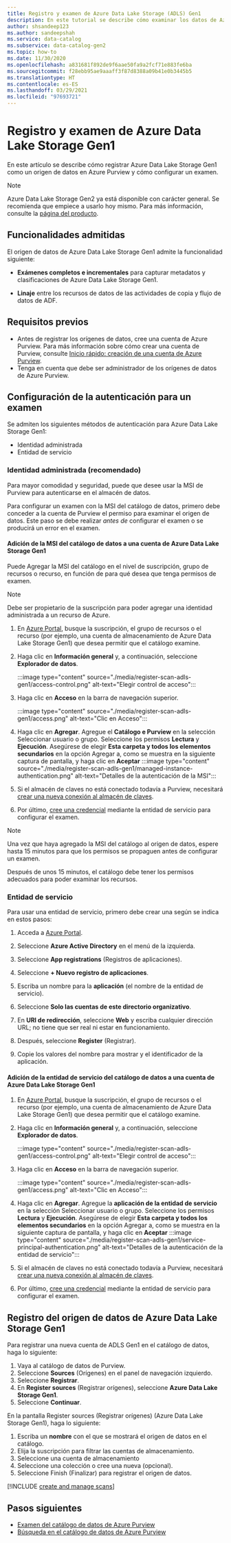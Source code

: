 ```yaml
---
title: Registro y examen de Azure Data Lake Storage (ADLS) Gen1
description: En este tutorial se describe cómo examinar los datos de Azure Data Lake Storage Gen1 en Azure Purview.
author: shsandeep123
ms.author: sandeepshah
ms.service: data-catalog
ms.subservice: data-catalog-gen2
ms.topic: how-to
ms.date: 11/30/2020
ms.openlocfilehash: a831681f892de9f6aae50fa9a2fcf71e883fe6ba
ms.sourcegitcommit: f28ebb95ae9aaaff3f87d8388a09b41e0b3445b5
ms.translationtype: HT
ms.contentlocale: es-ES
ms.lasthandoff: 03/29/2021
ms.locfileid: "97693721"
---
```

# <a name="register-and-scan-azure-data-lake-storage-gen1"></a>Registro y examen de Azure Data Lake Storage Gen1

En este artículo se describe cómo registrar Azure Data Lake Storage Gen1 como un origen de datos en Azure Purview y cómo configurar un examen.

> [!Note]
> Azure Data Lake Storage Gen2 ya está disponible con carácter general. Se recomienda que empiece a usarlo hoy mismo. Para más información, consulte la [página del producto](https://azure.microsoft.com/services/storage/data-lake-storage/).

## <a name="supported-capabilities"></a>Funcionalidades admitidas

El origen de datos de Azure Data Lake Storage Gen1 admite la funcionalidad siguiente:

- **Exámenes completos e incrementales** para capturar metadatos y clasificaciones de Azure Data Lake Storage Gen1.

- **Linaje** entre los recursos de datos de las actividades de copia y flujo de datos de ADF.

## <a name="prerequisites"></a>Requisitos previos

- Antes de registrar los orígenes de datos, cree una cuenta de Azure Purview. Para más información sobre cómo crear una cuenta de Purview, consulte [Inicio rápido: creación de una cuenta de Azure Purview](create-catalog-portal.md).
- Tenga en cuenta que debe ser administrador de los orígenes de datos de Azure Purview.

## <a name="setting-up-authentication-for-a-scan"></a>Configuración de la autenticación para un examen

Se admiten los siguientes métodos de autenticación para Azure Data Lake Storage Gen1:

- Identidad administrada
- Entidad de servicio

### <a name="managed-identity-recommended"></a>Identidad administrada (recomendado)

Para mayor comodidad y seguridad, puede que desee usar la MSI de Purview para autenticarse en el almacén de datos.

Para configurar un examen con la MSI del catálogo de datos, primero debe conceder a la cuenta de Purview el permiso para examinar el origen de datos. Este paso se debe realizar *antes de* configurar el examen o se producirá un error en el examen.

#### <a name="adding-the-data-catalog-msi-to-an-azure-data-lake-storage-gen1-account"></a>Adición de la MSI del catálogo de datos a una cuenta de Azure Data Lake Storage Gen1

Puede Agregar la MSI del catálogo en el nivel de suscripción, grupo de recursos o recurso, en función de para qué desea que tenga permisos de examen.

> [!Note]
> Debe ser propietario de la suscripción para poder agregar una identidad administrada a un recurso de Azure.

1. En [Azure Portal](https://portal.azure.com), busque la suscripción, el grupo de recursos o el recurso (por ejemplo, una cuenta de almacenamiento de Azure Data Lake Storage Gen1) que desea permitir que el catálogo examine.

2. Haga clic en **Información general** y, a continuación, seleccione **Explorador de datos**.

   :::image type="content" source="./media/register-scan-adls-gen1/access-control.png" alt-text="Elegir control de acceso":::

3. Haga clic en **Acceso** en la barra de navegación superior.

   :::image type="content" source="./media/register-scan-adls-gen1/access.png" alt-text="Clic en Acceso":::

4. Haga clic en **Agregar**. Agregue el **Catálogo e Purview** en la selección Seleccionar usuario o grupo. Seleccione los permisos **Lectura** y **Ejecución**. Asegúrese de elegir **Esta carpeta y todos los elementos secundarios** en la opción Agregar a, como se muestra en la siguiente captura de pantalla, y haga clic en **Aceptar**
   :::image type="content" source="./media/register-scan-adls-gen1/managed-instance-authentication.png" alt-text="Detalles de la autenticación de la MSI":::

5. Si el almacén de claves no está conectado todavía a Purview, necesitará [crear una nueva conexión al almacén de claves](manage-credentials.md#create-azure-key-vaults-connections-in-your-azure-purview-account).

6. Por último, [cree una credencial](manage-credentials.md#create-a-new-credential) mediante la entidad de servicio para configurar el examen.
> [!Note]
> Una vez que haya agregado la MSI del catálogo al origen de datos, espere hasta 15 minutos para que los permisos se propaguen antes de configurar un examen.

Después de unos 15 minutos, el catálogo debe tener los permisos adecuados para poder examinar los recursos.

### <a name="service-principal"></a>Entidad de servicio

Para usar una entidad de servicio, primero debe crear una según se indica en estos pasos:

1. Acceda a [Azure Portal](https://portal.azure.com).

2. Seleccione **Azure Active Directory** en el menú de la izquierda.

3. Seleccione **App registrations** (Registros de aplicaciones).

4. Seleccione **+ Nuevo registro de aplicaciones**.

5. Escriba un nombre para la **aplicación** (el nombre de la entidad de servicio).

6. Seleccione **Solo las cuentas de este directorio organizativo**.

7. En **URI de redirección**, seleccione **Web** y escriba cualquier dirección URL; no tiene que ser real ni estar en funcionamiento.

8. Después, seleccione **Register** (Registrar).

9. Copie los valores del nombre para mostrar y el identificador de la aplicación.

#### <a name="adding-the-data-catalog-service-principal-to-an-azure-data-lake-storage-gen1-account"></a>Adición de la entidad de servicio del catálogo de datos a una cuenta de Azure Data Lake Storage Gen1
1. En [Azure Portal](https://portal.azure.com), busque la suscripción, el grupo de recursos o el recurso (por ejemplo, una cuenta de almacenamiento de Azure Data Lake Storage Gen1) que desea permitir que el catálogo examine.

2. Haga clic en **Información general** y, a continuación, seleccione **Explorador de datos**.

   :::image type="content" source="./media/register-scan-adls-gen1/access-control.png" alt-text="Elegir control de acceso":::

3. Haga clic en **Acceso** en la barra de navegación superior.

   :::image type="content" source="./media/register-scan-adls-gen1/access.png" alt-text="Clic en Acceso":::

4. Haga clic en **Agregar**. Agregue la **aplicación de la entidad de servicio** en la selección Seleccionar usuario o grupo. Seleccione los permisos **Lectura** y **Ejecución**. Asegúrese de elegir **Esta carpeta y todos los elementos secundarios** en la opción Agregar a, como se muestra en la siguiente captura de pantalla, y haga clic en **Aceptar**
   :::image type="content" source="./media/register-scan-adls-gen1/service-principal-authentication.png" alt-text="Detalles de la autenticación de la entidad de servicio":::

5. Si el almacén de claves no está conectado todavía a Purview, necesitará [crear una nueva conexión al almacén de claves](manage-credentials.md#create-azure-key-vaults-connections-in-your-azure-purview-account).

6. Por último, [cree una credencial](manage-credentials.md#create-a-new-credential) mediante la entidad de servicio para configurar el examen.

## <a name="register-azure-data-lake-storage-gen1-data-source"></a>Registro del origen de datos de Azure Data Lake Storage Gen1

Para registrar una nueva cuenta de ADLS Gen1 en el catálogo de datos, haga lo siguiente:

1. Vaya al catálogo de datos de Purview.
2. Seleccione **Sources** (Orígenes) en el panel de navegación izquierdo.
3. Seleccione **Registrar**.
4. En **Register sources** (Registrar orígenes), seleccione **Azure Data Lake Storage Gen1**. 
5. Seleccione **Continuar**.

En la pantalla Register sources (Registrar orígenes) (Azure Data Lake Storage Gen1), haga lo siguiente:

1. Escriba un **nombre** con el que se mostrará el origen de datos en el catálogo.
2. Elija la suscripción para filtrar las cuentas de almacenamiento.
3. Seleccione una cuenta de almacenamiento
4. Seleccione una colección o cree una nueva (opcional).
5. Seleccione Finish (Finalizar) para registrar el origen de datos.

[!INCLUDE [create and manage scans](includes/manage-scans.md)]

## <a name="next-steps"></a>Pasos siguientes

- [Examen del catálogo de datos de Azure Purview](how-to-browse-catalog.md)
- [Búsqueda en el catálogo de datos de Azure Purview](how-to-search-catalog.md)
